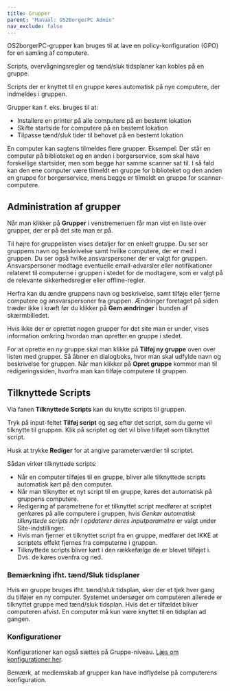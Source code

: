 ```yaml
---
title: Grupper
parent: "Manual: OS2BorgerPC Admin"
nav_exclude: false
---
```


OS2borgerPC-grupper kan bruges til at lave en policy-konfiguration (GPO) for en samling af computere. 

Scripts, overvågningsregler og tænd/sluk tidsplaner kan kobles på en gruppe.

Scripts der er knyttet til en gruppe køres automatisk på nye computere, der indmeldes i gruppen.

Grupper kan f. eks. bruges til at:
- Installere en printer på alle computere på en bestemt lokation
- Skifte startside for computere på en bestemt lokation
- Tilpasse tænd/sluk tider til behovet på en bestemt lokation

En computer kan sagtens tilmeldes flere grupper.
Eksempel: Der står en computer på biblioteket og en anden i borgerservice, som skal have forskellige startsider, men som begge har samme scanner sat til. I så fald kan den ene computer være tilmeldt en gruppe for biblioteket og den anden en gruppe for borgerservice, mens begge er tilmeldt en gruppe for scanner-computere.


## Administration af grupper

Når man klikker på **Grupper** i venstremenuen får man vist en liste over grupper, der er på det site man er på. 

Til højre for gruppelisten vises detaljer for en enkelt gruppe. Du ser ser gruppens navn og beskrivelse samt hvilke computere, der er med i gruppen. Du ser også hvilke ansvarspersoner der er valgt for gruppen.
Ansvarspersoner modtage eventuelle email-advarsler eller notifikationer relateret til computerne i gruppen i stedet for de modtagere, som er valgt på de relevante sikkerhedsregler eller offline-regler.  

Herfra kan du ændre gruppens navn og beskrivelse, samt tilføje eller fjerne computere og ansvarspersoner fra gruppen. Ændringer foretaget på siden træder ikke i kræft før du klikker på **Gem ændringer** i bunden af skærmbilledet.

Hvis ikke der er oprettet nogen grupper for det site man er under, vises information omkring hvordan man opretter en gruppe i stedet.

For at oprette en ny gruppe skal man klikke på **Tilføj ny gruppe** oven over listen med grupper. Så åbner en dialogboks, hvor man skal udfylde navn og beskrivelse for gruppen. Når man klikker på **Opret gruppe** kommer man til redigeringssiden, hvorfra man kan tilføje computere til gruppen.

## Tilknyttede Scripts
Via fanen **Tilknyttede Scripts** kan du knytte scripts til gruppen. 

Tryk på input-feltet **Tilføj script** og søg efter det script, som du gerne vil tilknytte til gruppen. Klik på scriptet og det vil blive tilføjet som tilknyttet script.

Husk at trykke **Rediger** for at angive parameterværdier til scriptet.

Sådan virker tilknyttede scripts:
- Når en computer tilføjes til en gruppe, bliver alle tilknyttede scripts automatisk kørt på den computer. 
- Når man tilknytter et nyt script til en gruppe, køres det automatisk på gruppens computere. 
- Redigering af parametrene for et tilknyttet script medfører at scriptet genkøres på alle computere i gruppen, hvis *Genkør automatisk tilknyttede scripts når I opdaterer deres inputparametre* er valgt under Site-indstillinger. 
- Hvis man fjerner et tilknyttet script fra en gruppe, medfører det IKKE at scriptets effekt fjernes fra computerne i gruppen.
- Tilknyttede scripts bliver kørt i den rækkefælge de er blevet tilføjet i. Dvs. de køres ovenfra og ned.

### Bemærkning ifht. tænd/Sluk tidsplaner
Hvis en gruppe bruges ifht. tænd/sluk tidsplan, sker der et tjek hver gang du tilføjer en ny computer. Systemet undersøger om computeren allerede er tilknyttet gruppe med tænd/sluk tidsplan. Hvis det er tilfældet bliver computeren afvist. En computer må kun være knyttet til en tidsplan ad gangen. 

### Konfigurationer 
Konfigurationer kan også sættes på Gruppe-niveau. [Læs om konfigurationer her](https://os2borgerpc.github.io/os2borgerpc-docs/docs/administrationssiden/konfigurationer.html).


Bemærk, at medlemskab af grupper kan have indflydelse på computerens konfiguration.
